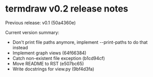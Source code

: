 termdraw v0.2 release notes
===========================

Previous release: v0.1 (50a4360e)

Current version summary:

+ Don't print file paths anymore, implement --print-paths to do that instead
+ Implement graph views (64f66384)
+ Catch non-existent file exception (b1cd94cf)
+ Move README to RST (e507bc65)
+ Write docstrings for view.py (9bf4d3fa)
